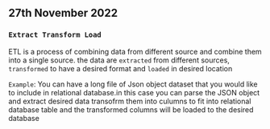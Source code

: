 ## 27th November 2022

### `Extract Transform Load`

ETL is a process of combining data from different source and combine them into a single source. the data are `extracted` from different sources, `transformed` to have a desired format and `loaded` in desired location

`Example`: You can have a long file of Json object dataset that you would like to include in relational database.in this case you can parse the JSON object and extract desired data transofrm them into culumns to fit into relational database table and the transformed columns will be loaded to the desired database
